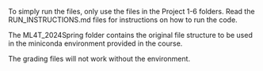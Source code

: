 To simply run the files, only use the files in the Project 1-6 folders. Read the RUN_INSTRUCTIONS.md files for instructions on how to run the code. 

The ML4T_2024Spring folder contains the original file structure to be used in the miniconda environment provided in the course. 

The grading files will not work without the environment. 
